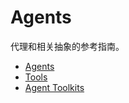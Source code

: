 


Agents
==========================

代理和相关抽象的参考指南。
 



* [Agents](../modules/agents/agents)
* [Tools](../modules/agents/tools)
* [Agent Toolkits](../modules/agents/toolkits)





